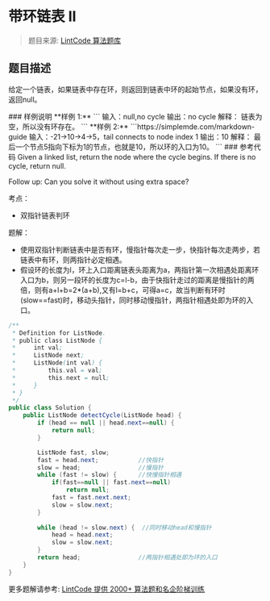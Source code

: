 # 带环链表 II
 > 题目来源: [LintCode 算法题库](https://www.lintcode.com/problem/linked-list-cycle-ii/?utm_source=sc-github-wzz)
 ## 题目描述
 <p>给定一个链表，如果链表中存在环，则返回到链表中环的起始节点，如果没有环，返回null。</p>
 ### 样例说明
 **样例 1:**
```
输入：null,no cycle
输出：no cycle
解释：
链表为空，所以没有环存在。
```
**样例 2:**
```https://simplemde.com/markdown-guide
输入：-21->10->4->5，tail connects to node index 1
输出：10
解释：
最后一个节点5指向下标为1的节点，也就是10，所以环的入口为10。
```
 ### 参考代码
 Given a linked list, return the node where the cycle begins. If there is no cycle, return null.

Follow up:
Can you solve it without using extra space?

考点：
* 双指针链表判环

题解：
* 使用双指针判断链表中是否有环，慢指针每次走一步，快指针每次走两步，若链表中有环，则两指针必定相遇。
* 假设环的长度为l，环上入口距离链表头距离为a，两指针第一次相遇处距离环入口为b，则另一段环的长度为c=l-b，由于快指针走过的距离是慢指针的两倍，则有a+l+b=2*(a+b),又有l=b+c，可得a=c，故当判断有环时(slow==fast)时，移动头指针，同时移动慢指针，两指针相遇处即为环的入口。
```java
/**
 * Definition for ListNode.
 * public class ListNode {
 *     int val;
 *     ListNode next;
 *     ListNode(int val) {
 *         this.val = val;
 *         this.next = null;
 *     }
 * }
 */ 
public class Solution {
    public ListNode detectCycle(ListNode head) {
        if (head == null || head.next==null) {
            return null;
        }

        ListNode fast, slow;
        fast = head.next;			//快指针
        slow = head;				//慢指针
        while (fast != slow) {		//快慢指针相遇
            if(fast==null || fast.next==null)
                return null;
            fast = fast.next.next;
            slow = slow.next;
        } 
        
        while (head != slow.next) {  //同时移动head和慢指针
            head = head.next;
            slow = slow.next;
        }
        return head;				//两指针相遇处即为环的入口
    }
}
```
 更多题解请参考: [LintCode 提供 2000+ 算法题和名企阶梯训练](https://www.lintcode.com/problem/?utm_source=sc-github-wzz)